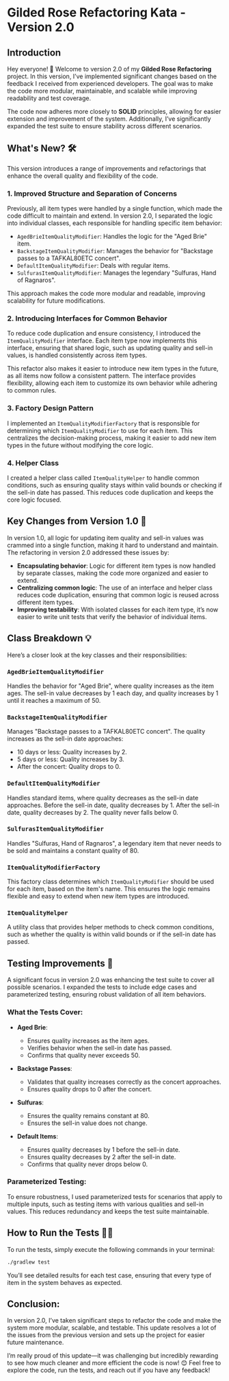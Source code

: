 # Gilded Rose Refactoring Kata - Version 2.0

## Introduction

Hey everyone! 👋 Welcome to version 2.0 of my **Gilded Rose Refactoring** project. In this version, I’ve implemented significant changes based on the feedback I received from experienced developers. The goal was to make the code more modular, maintainable, and scalable while improving readability and test coverage.

The code now adheres more closely to **SOLID** principles, allowing for easier extension and improvement of the system. Additionally, I’ve significantly expanded the test suite to ensure stability across different scenarios.

## What's New? 🛠️

This version introduces a range of improvements and refactorings that enhance the overall quality and flexibility of the code.

### 1. **Improved Structure and Separation of Concerns**

Previously, all item types were handled by a single function, which made the code difficult to maintain and extend. In version 2.0, I separated the logic into individual classes, each responsible for handling specific item behavior:

- `AgedBrieItemQualityModifier`: Handles the logic for the "Aged Brie" item.
- `BackstageItemQualityModifier`: Manages the behavior for "Backstage passes to a TAFKAL80ETC concert".
- `DefaultItemQualityModifier`: Deals with regular items.
- `SulfurasItemQualityModifier`: Manages the legendary "Sulfuras, Hand of Ragnaros".

This approach makes the code more modular and readable, improving scalability for future modifications.

### 2. **Introducing Interfaces for Common Behavior**

To reduce code duplication and ensure consistency, I introduced the `ItemQualityModifier` interface. Each item type now implements this interface, ensuring that shared logic, such as updating quality and sell-in values, is handled consistently across item types.

This refactor also makes it easier to introduce new item types in the future, as all items now follow a consistent pattern. The interface provides flexibility, allowing each item to customize its own behavior while adhering to common rules.

### 3. **Factory Design Pattern**

I implemented an `ItemQualityModifierFactory` that is responsible for determining which `ItemQualityModifier` to use for each item. This centralizes the decision-making process, making it easier to add new item types in the future without modifying the core logic.

### 4. **Helper Class**

I created a helper class called `ItemQualityHelper` to handle common conditions, such as ensuring quality stays within valid bounds or checking if the sell-in date has passed. This reduces code duplication and keeps the core logic focused.

## Key Changes from Version 1.0 📝

In version 1.0, all logic for updating item quality and sell-in values was crammed into a single function, making it hard to understand and maintain. The refactoring in version 2.0 addressed these issues by:

- **Encapsulating behavior**: Logic for different item types is now handled by separate classes, making the code more organized and easier to extend.
- **Centralizing common logic**: The use of an interface and helper class reduces code duplication, ensuring that common logic is reused across different item types.
- **Improving testability**: With isolated classes for each item type, it’s now easier to write unit tests that verify the behavior of individual items.

## Class Breakdown 💡

Here’s a closer look at the key classes and their responsibilities:

### `AgedBrieItemQualityModifier`
Handles the behavior for "Aged Brie", where quality increases as the item ages. The sell-in value decreases by 1 each day, and quality increases by 1 until it reaches a maximum of 50.

### `BackstageItemQualityModifier`
Manages "Backstage passes to a TAFKAL80ETC concert". The quality increases as the sell-in date approaches:
- 10 days or less: Quality increases by 2.
- 5 days or less: Quality increases by 3.
- After the concert: Quality drops to 0.

### `DefaultItemQualityModifier`
Handles standard items, where quality decreases as the sell-in date approaches. Before the sell-in date, quality decreases by 1. After the sell-in date, quality decreases by 2. The quality never falls below 0.

### `SulfurasItemQualityModifier`
Handles "Sulfuras, Hand of Ragnaros", a legendary item that never needs to be sold and maintains a constant quality of 80.

### `ItemQualityModifierFactory`
This factory class determines which `ItemQualityModifier` should be used for each item, based on the item's name. This ensures the logic remains flexible and easy to extend when new item types are introduced.

### `ItemQualityHelper`
A utility class that provides helper methods to check common conditions, such as whether the quality is within valid bounds or if the sell-in date has passed.

## Testing Improvements 🧪

A significant focus in version 2.0 was enhancing the test suite to cover all possible scenarios. I expanded the tests to include edge cases and parameterized testing, ensuring robust validation of all item behaviors.

### What the Tests Cover:

- **Aged Brie**: 
  - Ensures quality increases as the item ages.
  - Verifies behavior when the sell-in date has passed.
  - Confirms that quality never exceeds 50.
  
- **Backstage Passes**:
  - Validates that quality increases correctly as the concert approaches.
  - Ensures quality drops to 0 after the concert.
  
- **Sulfuras**:
  - Ensures the quality remains constant at 80.
  - Ensures the sell-in value does not change.
  
- **Default Items**:
  - Ensures quality decreases by 1 before the sell-in date.
  - Ensures quality decreases by 2 after the sell-in date.
  - Confirms that quality never drops below 0.

### Parameterized Testing:

To ensure robustness, I used parameterized tests for scenarios that apply to multiple inputs, such as testing items with various qualities and sell-in values. This reduces redundancy and keeps the test suite maintainable.


## How to Run the Tests 🏃‍♂️

To run the tests, simply execute the following commands in your terminal:

  ```bash
./gradlew test
 ```

You’ll see detailed results for each test case, ensuring that every type of item in the system behaves as expected.

## Conclusion:

In version 2.0, I’ve taken significant steps to refactor the code and make the system more modular, scalable, and testable. This update resolves a lot of the issues from the previous version and sets up the project for easier future maintenance.

I’m really proud of this update—it was challenging but incredibly rewarding to see how much cleaner and more efficient the code is now! 😊 Feel free to explore the code, run the tests, and reach out if you have any feedback!





